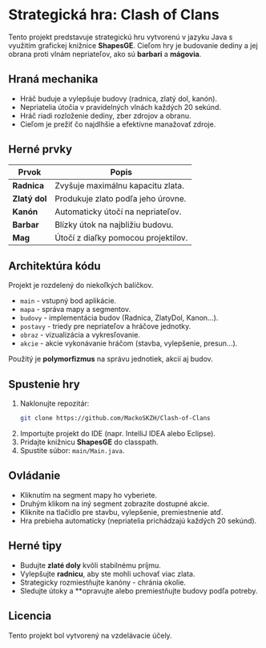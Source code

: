 # Strategická hra: Clash of Clans

Tento projekt predstavuje strategickú hru vytvorenú v 
jazyku Java s využitím grafickej knižnice **ShapesGE**. 
Cieľom hry je budovanie dediny a jej obrana proti vlnám nepriateľov, ako sú **barbari** a **mágovia**.

## Hraná mechanika

- Hráč buduje a vylepšuje budovy (radnica, zlatý dol, kanón).
- Nepriatelia útočia v pravidelných vlnách každých 20 sekúnd.
- Hráč riadi rozloženie dediny, zber zdrojov a obranu.
- Cieľom je prežiť čo najdlhšie a efektívne manažovať zdroje.

## Herné prvky

| Prvok         | Popis                               |
|---------------|-------------------------------------|
| **Radnica**   | Zvyšuje maximálnu kapacitu zlata.   |
| **Zlatý dol** | Produkuje zlato podľa jeho úrovne.  |
| **Kanón**     | Automaticky útočí na nepriateľov.   |
| **Barbar**    | Blízky útok na najbližiu budovu.    |
| **Mag**       | Útočí z diaľky pomocou projektilov. |

## Architektúra kódu

Projekt je rozdelený do niekoľkých balíčkov.

- `main` - vstupný bod aplikácie.
- `mapa` - správa mapy a segmentov.
- `budovy` - implementácia budov (Radnica, ZlatyDol, Kanon...).
- `postavy` - triedy pre nepriateľov a hráčove jednotky.
- `obraz` - vizualizácia a vykresľovanie.
- `akcie` - akcie vykonávanie hráčom (stavba, vylepšenie, presun...).

Použitý je **polymorfizmus** na správu jednotiek, akcií aj budov.

## Spustenie hry

1. Naklonujte repozitár:
   ```bash
   git clone https://github.com/MackoSKZH/Clash-of-Clans

2. Importujte projekt do IDE (napr. IntelliJ IDEA alebo Eclipse).
3. Pridajte knižnicu **ShapesGE** do classpath.
4. Spustite súbor: `main/Main.java`.

## Ovládanie

- Kliknutím na segment mapy ho vyberiete.
- Druhým klikom na iný segment zobrazíte dostupné akcie.
- Kliknite na tlačidlo pre stavbu, vylepšenie, premiestnenie atď.
- Hra prebieha automaticky (nepriatelia prichádzajú každých 20 sekúnd).

## Herné tipy

- Budujte **zlaté doly** kvôli stabilnému príjmu.
- Vylepšujte **radnicu**, aby ste mohli uchovať viac zlata.
- Strategicky rozmiestňujte kanóny - chránia okolie.
- Sledujte útoky a **opravujte alebo premiestňujte budovy podľa potreby.

## Licencia

Tento projekt bol vytvorený na vzdelávacie účely.
